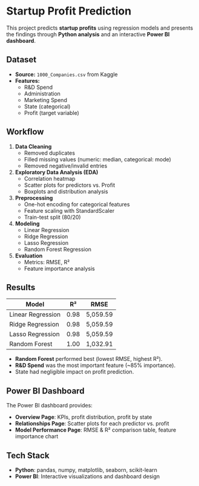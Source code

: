 # Startup Profit Prediction
This project predicts **startup profits** using regression models and presents the findings through **Python analysis** and an interactive **Power BI dashboard**.

## Dataset
- **Source:** `1000_Companies.csv` from Kaggle
- **Features:**  
  - R&D Spend  
  - Administration  
  - Marketing Spend  
  - State (categorical)  
  - Profit (target variable)  

## Workflow
1. **Data Cleaning**
   - Removed duplicates
   - Filled missing values (numeric: median, categorical: mode)
   - Removed negative/invalid entries
2. **Exploratory Data Analysis (EDA)**
   - Correlation heatmap
   - Scatter plots for predictors vs. Profit
   - Boxplots and distribution analysis
3. **Preprocessing**
   - One-hot encoding for categorical features
   - Feature scaling with StandardScaler
   - Train-test split (80/20)
4. **Modeling**
   - Linear Regression
   - Ridge Regression
   - Lasso Regression
   - Random Forest Regression
5. **Evaluation**
   - Metrics: RMSE, R²
   - Feature importance analysis

## Results
| Model              | R²    | RMSE    |
|--------------------|-------|---------|
| Linear Regression  | 0.98  | 5,059.59 |
| Ridge Regression   | 0.98  | 5,059.59 |
| Lasso Regression   | 0.98  | 5,059.59 |
| Random Forest      | 1.00  | 1,032.91 |

- **Random Forest** performed best (lowest RMSE, highest R²).
- **R&D Spend** was the most important feature (~85% importance).
- State had negligible impact on profit prediction.

## Power BI Dashboard
The Power BI dashboard provides:
- **Overview Page**: KPIs, profit distribution, profit by state
- **Relationships Page**: Scatter plots for each predictor vs. profit
- **Model Performance Page**: RMSE & R² comparison table, feature importance chart

## Tech Stack
- **Python**: pandas, numpy, matplotlib, seaborn, scikit-learn
- **Power BI**: Interactive visualizations and dashboard design

